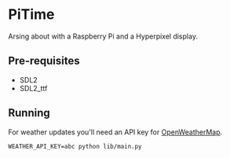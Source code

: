 # PiTime

Arsing about with a Raspberry Pi and a Hyperpixel display.

## Pre-requisites

* SDL2
* SDL2_ttf

## Running

For weather updates you'll need an API key for [OpenWeatherMap](https://openweathermap.org/).

    WEATHER_API_KEY=abc python lib/main.py
